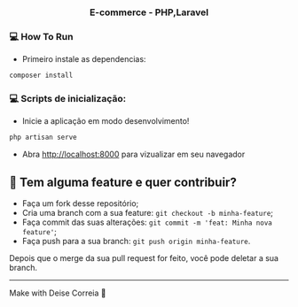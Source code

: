 <h3 align="center">
   E-commerce - PHP,Laravel
</h3>



### :computer: How To Run

- Primeiro instale as dependencias:

```bash
composer install
```

### :computer: Scripts de inicialização:

- Inicie a aplicação em modo desenvolvimento!

```bash
php artisan serve
```


- Abra [http://localhost:8000](http://localhost:8000) para vizualizar em seu navegador

## 🤔 Tem alguma feature e quer contribuir?

- Faça um fork desse repositório;
- Cria uma branch com a sua feature: `git checkout -b minha-feature`;
- Faça commit das suas alterações: `git commit -m 'feat: Minha nova feature'`;
- Faça push para a sua branch: `git push origin minha-feature`.

Depois que o merge da sua pull request for feito, você pode deletar a sua branch.

---

Make with Deise Correia :wave:
